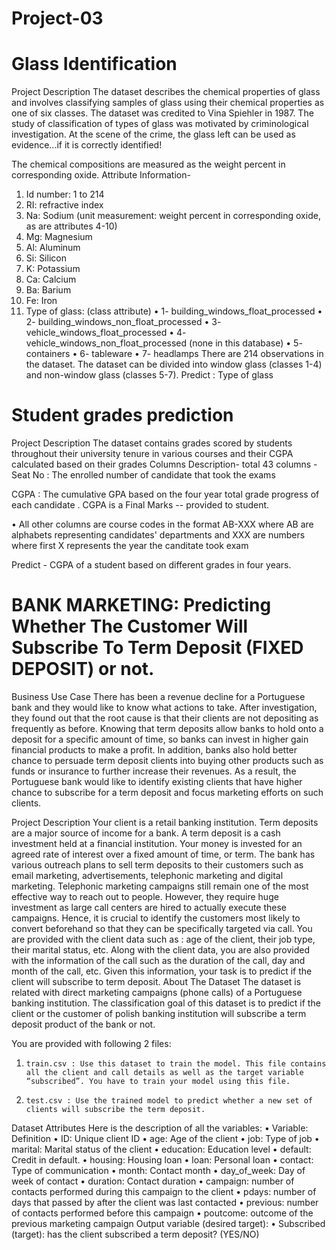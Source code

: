# Project-03
# Glass Identification
Project Description
The dataset describes the chemical properties of glass and involves classifying samples of glass using their chemical properties as one of six classes. The dataset was credited to Vina Spiehler in 1987. The study of classification of types of glass was motivated by criminological investigation. At the scene of the crime, the glass left can be used as evidence...if it is correctly identified!

The chemical compositions are measured as the weight percent in corresponding oxide.
Attribute Information-
1.	 Id number: 1 to 214
2.	 RI: refractive index
3.	Na: Sodium (unit measurement: weight percent in corresponding oxide, as are attributes 4-10)
4.	Mg: Magnesium
5.	Al: Aluminum
6.	Si: Silicon
7.	K: Potassium
8.	Ca: Calcium
9.	Ba: Barium
10.	Fe: Iron
11.	Type of glass: (class attribute)
•	1- building_windows_float_processed
•	2- building_windows_non_float_processed
•	3- vehicle_windows_float_processed
•	4- vehicle_windows_non_float_processed (none in this database)
•	5- containers
•	6- tableware
•	7- headlamps
There are 214 observations in the dataset. The dataset can be divided into window glass (classes 1-4) and non-window glass (classes 5-7). 
Predict : Type of glass

# Student grades prediction

Project Description
The dataset contains grades scored by students throughout their university tenure in various courses and their CGPA calculated based on their grades
Columns Description-  total 43 columns
-Seat No : The enrolled number of candidate that took the exams

CGPA : The cumulative GPA based on the four year total grade progress of each candidate . CGPA is a Final Marks -- provided to student.
 
• All other columns are course codes in the format AB-XXX where AB are alphabets representing candidates' departments and XXX are numbers where first X represents the year the canditate took exam

 
Predict - CGPA of a student based on different grades in four years.

# BANK MARKETING: Predicting Whether The Customer Will Subscribe To Term Deposit (FIXED DEPOSIT) or not.
Business Use Case
There has been a revenue decline for a Portuguese bank and they would like to know what actions to take. After investigation, they found out that the root cause is that their clients are not depositing as frequently as before. Knowing that term deposits allow banks to hold onto a deposit for a specific amount of time, so banks can invest in higher gain financial products to make a profit. In addition, banks also hold better chance to persuade term deposit clients into buying other products such as funds or insurance to further increase their revenues. As a result, the Portuguese bank would like to identify existing clients that have higher chance to subscribe for a term deposit and focus marketing efforts on such clients.

Project Description
Your client is a retail banking institution. Term deposits are a major source of income for a bank. A term deposit is a cash investment held at a financial institution. Your money is invested for an agreed rate of interest over a fixed amount of time, or term. The bank has various outreach plans to sell term deposits to their customers such as email marketing, advertisements, telephonic marketing and digital marketing. Telephonic marketing campaigns still remain one of the most effective way to reach out to people. However, they require huge investment as large call centers are hired to actually execute these campaigns. Hence, it is crucial to identify the customers most likely to convert beforehand so that they can be specifically targeted via call.
You are provided with the client data such as : age of the client, their job type, their marital status, etc. Along with the client data, you are also provided with the information of the call such as the duration of the call, day and month of the call, etc. Given this information, your task is to predict if the client will subscribe to term deposit.
About The Dataset
The dataset is related with direct marketing campaigns (phone calls) of a Portuguese banking institution. The classification goal of this dataset is to predict if the client or the customer of polish banking institution will subscribe a term deposit product of the bank or not. 



You are provided with following 2 files:
1.     train.csv : Use this dataset to train the model. This file contains all the client and call details as well as the target variable “subscribed”. You have to train your model using this file.
2.     test.csv : Use the trained model to predict whether a new set of clients will subscribe the term deposit.
 
Dataset Attributes
Here is the description of all the variables:
•	Variable: Definition
•	ID: Unique client ID
•	age: Age of the client
•	job: Type of job
•	marital: Marital status of the client
•	education: Education level
•	default: Credit in default.
•	housing: Housing loan
•	loan: Personal loan
•	contact: Type of communication
•	month: Contact month
•	day_of_week: Day of week of contact
•	duration: Contact duration
•	campaign: number of contacts performed during this campaign to the client
•	pdays: number of days that passed by after the client was last contacted
•	previous: number of contacts performed before this campaign
•	poutcome: outcome of the previous marketing campaign
Output variable (desired target):
•	Subscribed (target): has the client subscribed a term deposit? (YES/NO)
